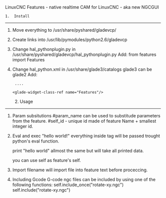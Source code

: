 LinuxCNC Features - native realtime CAM for LinuxCNC - aka new NGCGUI


	1.	Install
--------------------------------------------------------------------------------

1. Move everything to /usr/share/pyshared/gladevcp/

2. Create links into /usr/lib/pymodules/python2.6/gladevcp

3. Change hal_pythonplugin.py in /usr/share/pyshared/gladevcp/hal_pythonplugin.py
	Add:
		from features import Features

4. Change hal_python.xml in /usr/share/glade3/catalogs glade3 can be glade2
	Add:
		<glade-widget-class name="Features" generic-name="features" title="features">
		    <properties>
		        <property id="size" query="False" default="1" visible="False"/>
		        <property id="spacing" query="False" default="0" visible="False"/>
		        <property id="homogeneous" query="False" default="0" visible="False"/>
		    </properties>
		</glade-widget-class>

		....
		
	   <glade-widget-class-ref name="Features"/>



	2.	Usage
--------------------------------------------------------------------------------

1. Param subsitutions
	#param_name can be used to substitude parameters from the feature. 
	#self_id - unique id made of feature Name + smallest integer id. 

2. Eval and exec
	<eval>"hello world!"</eval> everything inside <eval> tag will be passed
	trought python's eval function. 
	
	<exec>print "hello world"</exec> allmost the same but will take all printed data.
	
	you can use self as feature's self.

3. Import 
	<import>filename<import> will import file into feature text before proceccing.	
	
3. Including Gcode
	G-code ngc files can be included by using one of the following functions: 
		<eval>self.include_once("rotate-xy.ngc")</eval>
		<eval>self.include("rotate-xy.ngc")</eval>
